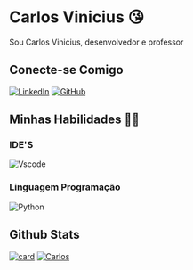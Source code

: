 # Carlos Vinicius 😘

Sou Carlos Vinicius, desenvolvedor e professor

## Conecte-se Comigo
[![LinkedIn](https://img.shields.io/badge/LinkedIn-0077B5?style=for-the-badge&logo=linkedin&logoColor=white)](https://www.linkedin.com/in/carlosvini/)
[![GitHub](https://img.shields.io/badge/GitHub-100000?style=for-the-badge&logo=github&logoColor=white)](https://github.com/carlosvinicius-ai)

## Minhas Habilidades 🐱‍🐉

### IDE'S
![Vscode](https://img.shields.io/badge/Vscode-007ACC?style=for-the-badge&logo=visual-studio-code&logoColor=white)


### Linguagem Programação
![Python](https://img.shields.io/badge/python-3670A0?style=for-the-badge&logo=python&logoColor=ffdd54)


## Github Stats
[![card](https://github-readme-stats.vercel.app/api?username=carlosvinicius&theme=onedark&show_icons=true)](https://github.com/anuraghazra/github-readme-stats)
[![Carlos](https://github-readme-stats.vercel.app/api/top-langs/?username=carlosvinicius-ai&hide=html&theme=default&layout=compact)](https://github.com/anuraghazra/github-readme-stats)